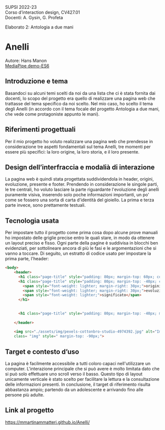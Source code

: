 SUPSI 2022-23  
Corso d’interaction design, CV427.01  
Docenti: A. Gysin, G. Profeta  

Elaborato 2: Antologia a due mani  

# Anelli
Autore: Hans Manon  
[MediaPipe demo-ES6](https://ixd-supsi.github.io/2023/esempi/mp_hands/es6/1_landmarks)


## Introduzione e tema
Basandoci su alcuni temi scelti da noi da una lista che ci è stata fornita dai docenti, lo scopo del progetto era quello di realizzare una pagina web che trattasse del tema specifico da noi scelto. Nel mio caso, ho scelto il tema degli Anelli (in accordo con il tema focale del progetto Antologia a due mani, che vede come protagoniste appunto le mani). 


## Riferimenti progettuali
Per il mio progetto ho voluto realizzare una pagina web che prendesse in considerazione tre aspetti fondamentali sul tema Anelli, tre momenti per essere più specifici: la loro origine, la loro storia, e il loro presente. 





## Design dell’interfraccia e modalià di interazione
La pagina web è quindi stata progettata suddividendola in header, origini, evoluzione, presente e footer. Prendendo in considerazione le singole parti, le tre centrali, ho voluto lasciare la parte riguardante l'evoluzione degli anelli puramente visiva, inserendo solo poche informazioni importanti, un po' come se fossero una sorta di carta d'identità del gioiello. La prima e terza parte invece, sono prettamente testuali.




## Tecnologia usata
Per impostare tutto il progetto come prima cosa dopo alcune prove manuali ho impostato delle griglie precise entro le quali stare, in modo da ottenere un layout preciso e fisso. Ogni parte della pagine è suddivisa in blocchi ben evidenziati, per sottolineare ancora di più le fasi e le argomentazioni che si vanno a toccare. Di seguito, un estratto di codice usato per impostare la prima parte, l'header:


```Html
<body>
	<header>
	  <h1 class="page-title" style="padding: 80px; margin-top: 60px; color: white; font-size: 30px;">Anelli, gioielli senza tempo</h1>
	  <h1 class="page-title" style="padding: 80px; margin-top: -40px; color: white; font-size: 16px;">
		<span style="font-weight: lighter; margin-right: 30px;">origini</span>
		<span style="font-weight: lighter; margin-right: 30px;">evoluzione</span>
		<span style="font-weight: lighter;">significato</span>
	  </h1>
	  
	  
	  <h1 class="page-title" style="padding: 80px; margin-top: -40px; margin-left: 1300px; color: white; font-size: 16px;"> <a  href="https://ixd-supsi.github.io/2023/progetti/2_antologia_a_due_mani/" style=" color:white; font-weight: lighter; text-decoration: none;">indice</a></h1>
	  
	</header>
	  
	<img src="./assets/img/pexels-cottonbro-studio-4974392.jpg" alt="Immagine" 
	class= "img" style=" margin-top: -90px;">
```

## Target e contesto d’uso
La pagina è facilmente accessibile a tutti coloro capaci nell'utilizzare un computer. L'interazione principale che si può avere è molto limitata dato che si può solo effettuare uno scroll verso il basso. Questo tipo di layout unicamente verticale è stato scelto per facilitare la lettura e la consultazione delle informazioni presenti. In conclusione, il target di riferimento risulta abbastanza ampio; partendo da un adolescente e arrivando fino alle persone più adulte.

## Link al progetto

https://mmartinammatteri.github.io/Anelli/
